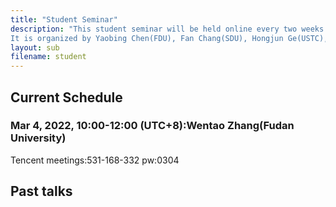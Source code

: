 ```yaml
---
title: "Student Seminar"
description: "This student seminar will be held online every two weeks on Friday 10:00 am, between the SCMS seminar. 
It is organized by Yaobing Chen(FDU), Fan Chang(SDU), Hongjun Ge(USTC), Junxue Zhang(NKU), Chaoliang Tang(FDU). Please contact the organizers if you are interested in giving a talk."
layout: sub
filename: student
--- 
```

## Current Schedule
### Mar 4, 2022, 10:00-12:00 (UTC+8):Wentao Zhang(Fudan University)    
Tencent meetings:531-168-332 pw:0304

## Past talks
